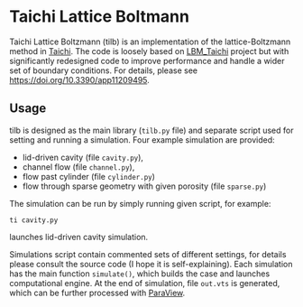 # Taichi Lattice Boltmann

Taichi Lattice Boltzmann (tilb) is an implementation of the lattice-Boltzmann method in [Taichi](https://github.com/taichi-dev/taichi). The code is loosely based on [LBM_Taichi](https://github.com/hietwll/LBM_Taichi) project but with significantly redesigned code to improve performance and handle a wider set of boundary conditions. For details, please see https://doi.org/10.3390/app11209495.

## Usage
tilb is designed as the main library (``tilb.py`` file) and separate script used for setting and running a simulation. Four example simulation are provided:
- lid-driven cavity (file ``cavity.py``),
- channel flow (file ``channel.py``),
- flow past cylinder (file ``cylinder.py``)
- flow through sparse geometry with given porosity (file ``sparse.py``)

The simulation can be run by simply running given script, for example:
```
ti cavity.py
```
launches lid-driven cavity simulation.

Simulations script contain commented sets of different settings, for details please consult the source code (I hope it is self-explaining). Each simulation has the main function ``simulate()``, which builds the case and launches computational engine. At the end of simulation, file ``out.vts`` is generated, which can be further processed with [ParaView](https://www.paraview.org/).
